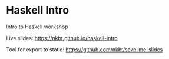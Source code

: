 # Haskell Intro

Intro to Haskell workshop

Live slides: https://nkbt.github.io/haskell-intro

Tool for export to static: https://github.com/nkbt/save-me-slides
